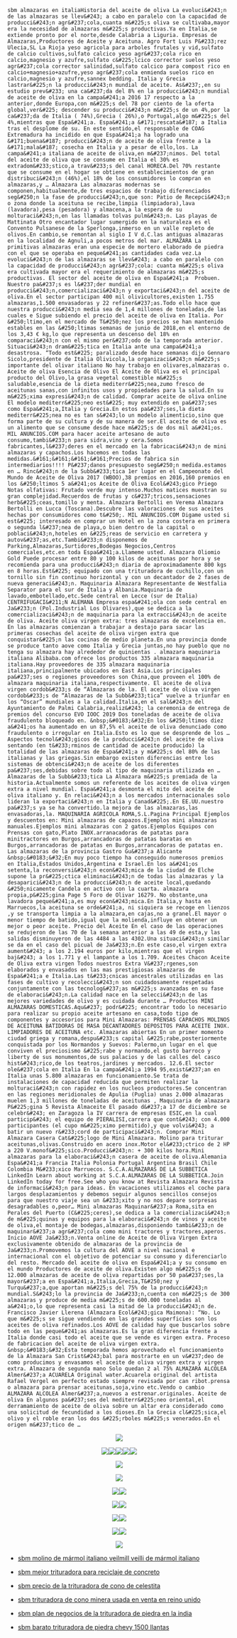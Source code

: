 
```
sbm almazaras en italiaHistoria del aceite de oliva La evoluci&#243;n de las almazaras se llev&#243; a cabo en paralelo con la capacidad de producci&#243;n agr&#237;cola,cuanta m&#225;s oliva se cultivaba,mayor era la necesidad de almazaras m&#225;s productivas.Ya en Italia,se extiende pronto por el norte,desde Calabria a Liguria. Empresas de Almazaras,Productores de Aceite y Aceituna. Agro Fort Luis P&#233;rez Ulecia,SL La Rioja yeso agricola para arboles frutales y vid,sulfato de calcio cultivos,sulfato calcico yeso agr&#237;cola rico en calcio,magnesio y azufre,sulfato c&#225;lcico corrector suelos yeso agr&#237;cola corrector salinidad,sulfato calcico para compost rico en calcio+magnesio+azufre,yeso agr&#237;cola enmienda suelos rico en calcio,magnesio y azufre,sannex bedding. Italia y Grecia lastrar&#225;n la producci&#243;n mundial de aceite. As&#237;,en su estudio prev&#233; una ca&#237;da del 8% en la producci&#243;n mundial de aceite de oliva en la campa&#241;a 2016 17 respecto a la anterior,donde Europa,con m&#225;s del 78 por ciento de la oferta global,ver&#225; descender su producci&#243;n m&#225;s de un 4%,por la ca&#237;da de Italia ( 74%),Grecia ( 26%),o Portugal,algo m&#225;s del 4%,mientras que Espa&#241;a. Espa&#241;a &#171;rescata&#187; a Italia tras el desplome de su. En este sentido,el responsable de COAG Extremadura ha incidido en que Espa&#241;a ha logrado una &#171;buena&#187; producci&#243;n de aceite de oliva frente a la &#171;mala&#187; cosecha en Italia y a pesar de ello,los. ﻿La campa&#241;a italiana de aceite de oliva,en m&#237;nimos. Del total del aceite de oliva que se consume en Italia el 30% es extradom&#233;stico,a trav&#233;s del canal HORECA.Del 70% restante que se consume en el hogar se obtiene en establecimientos de gran distribuci&#243;n (46%),el 18% de los consumidores lo compran en almazaras,y … Almazara Las almazaras modernas se componen,habitualmente,de tres espacios de trabajo diferenciados seg&#250;n la fase de producci&#243;n,que son: Patio de Recepci&#243;n o zona donde la aceituna se recibe,limpia (limpiadora),lava (lavadora),pesa (pesadora) y almacena,a la espera de su molturaci&#243;n,en las llamadas tolvas pulm&#243;n. Las playas de Mattinata Otro encantador lugar sumergido en la naturaleza es el Convento Pulsanese de la Sperlonga,inmerso en un valle repleto de olivos.En cambio,se remontan al siglo I V d.C.las antiguas almazaras en la localidad de Agnuli,a pocos metros del mar. ALMAZARA La primitivas almazaras eran una especie de mortero elaborado de piedra con el que se operaba en peque&#241;as cantidades cada vez.La evoluci&#243;n de las almazaras se llev&#243; a cabo en paralelo con la capacidad de producci&#243;n agr&#237;cola: cuanta m&#225;s oliva era cultivada mayor era el requerimiento de almazaras m&#225;s productivas. El sector del aceite de oliva en Espa&#241;a  Probuen. Nuestro pa&#237;s es l&#237;der mundial en producci&#243;n,comercializaci&#243;n y exportaci&#243;n del aceite de oliva.En el sector participan 400 mil olivicultores,existen 1.755 almazaras,1.500 envasadoras y 22 refiner&#237;as.Todo ello hace que nuestra producci&#243;n media sea de 1,4 millones de toneladas,de las cuales e Sigue subiendo el precio del aceite de oliva en Italia. Por &#250;ltimo,en el mercado de T&#250;nez los precios se han mantenido estables en las &#250;ltimas semanas de junio de 2018,en el entorno de los 3,43 € kg,lo que representa un descenso del 18% en comparaci&#243;n con el mismo per&#237;odo de la temporada anterior. Situaci&#243;n dram&#225;tica en Italia ante una campa&#241;a desastrosa. “Todo est&#225; paralizado desde hace semanas dijo Gennaro Sicolo,presidente de Italia Olivicola,la organizaci&#243;n m&#225;s importante del olivar italiano No hay trabajo en olivares,almazaras o. Aceite de oliva Esencia de Olivo El Aceite de Oliva es el principal producto del Olivo,la grasa vegetal comestible m&#225;s saludable,esencia de la dieta mediterr&#225;nea,zumo fresco de aceitunas sanas,con infinitos usos y propiedades para la salud.En su m&#225;xima expresi&#243;n de calidad. Comprar aceite de oliva online El modelo mediterr&#225;neo est&#225; muy extendido en pa&#237;ses como Espa&#241;a,Italia y Grecia.En estos pa&#237;ses,la dieta mediterr&#225;nea no es tan s&#243;lo un modelo alimenticio,sino que forma parte de su cultura y de su manera de ser.El aceite de oliva es un alimento que se consume desde hace m&#225;s de dos mil a&#241;os. MIL ANUNCIOS.COM para hacer aceite artesano de auto consumo,tambi&#233;n para sidra,vino y cera.Somos fabricantes,l&#237;deres en el mercado en la fabricaci&#243;n de mini almazaras y capachos.Los hacemos en todas las medidas.&#161;&#161;&#161;&#161;Precios de fabrica sin intermediarios!!!! P&#237;danos presupuesto seg&#250;n medida.estamos en … Rinc&#243;n de la Subb&#233;tica 1er lugar en el Campeonato del Mundo de Aceite de Oliva 2017 (WBOO),38 premios en 2016,160 premios en los &#250;ltimos 5 a&#241;os Aceite de Oliva Ecol&#243;gico Priego Notas olfativas: Frutado verde muy intenso.Muchos matices muestran su gran complejidad.Recuerdos de frutas y c&#237;tricos,sensaciones herb&#225;ceas,tomillo y menta. Almazara Bertolli en Verema Almazara Bertolli en Lucca (Toscana).Descubre las valoraciones de sus aceites hechas por consumidores como t&#250;. MIL ANUNCIOS.COM Digame usted si est&#225; interesado en comprar un Hotel en la zona costera en primera o segunda l&#237;nea de playa,o bien dentro de la capital o poblaci&#243;n,hoteles en &#225;reas de servicio en carretera y autov&#237;as,etc.Tambi&#233;n disponemos de Parking,Almazaras,Surtidores,Bodegas Negocios,Centros comerciales,etc.en toda Espa&#241;a.Llameme usted. Almazara Oliomio Gold Puede procesar entre 80 y 100 kilos de aceitunas por hora y se recomienda para una producci&#243;n diaria de aproximadamente 800 kgs en 8 horas.Est&#225; equipado con una trituradora de cuchillo,con un tornillo sin fin continuo horizontal y con un decantador de 2 fases de nueva generaci&#243;n. Maquinaria Almazara Representante de Westfalia Separator para el sur de Italia y Albania.Maquinaria de lavado,embotellado,etc.Sede central en Lecce (sur de Italia) CENTRIFUGACI&#211;N ALEMANA Empresa espa&#241;ola con sede central en Ja&#233;n (Pol.Industrial Los Olivares),que se dedica a la comercializaci&#243;n de maquinaria para la extracci&#243;n de aceite de oliva. Aceite oliva virgen extra: tres almazaras de excelencia en. En las almazaras comienzan a trabajar a destajo para sacar las primeras cosechas del aceite de oliva virgen extra que conquistar&#225;n las cocinas de medio planeta.En una provincia donde se produce tanto aove como Italia y Grecia juntas,no hay pueblo que no tenga su almazara hay alrededor de quinientas . almazara maquinaria italiana Alibaba.com ofrece los productos 335 almazara maquinaria italiana.Hay proveedores de 335 almazara maquinaria italiana,principalmente ubicados en East Asia.Los principales pa&#237;ses o regiones proveedores son China,que proveen el 100% de almazara maquinaria italiana,respectivamente. El aceite de oliva virgen cordob&#233;s de “Almazaras de la. El aceite de oliva virgen cordob&#233;s de “Almazaras de la Subb&#233;tica” vuelve a triunfar en los “Oscar” mundiales a la calidad.Italia,en el sal&#243;n del Ayuntamiento de Palmi Calabria,realiz&#243; la ceremonia de entrega de premios del concurso EVO IOOC 2019 Dos toneladas de aceite de oliva fraudulento bloqueado en. &nbsp;&#0183;&#32;En los &#250;ltimos diez a&#241;os ha aumentado en un 87,5% el aceite de oliva denunciado como fraudulento o irregular en Italia.Esto es lo que se desprende de los … Aspectos tecnol&#243;gicos de la producci&#243;n del aceite de oliva sentando (en t&#233;rminos de cantidad de aceite producido) la totalidad de las almazaras de Espa&#241;a y m&#225;s del 80% de las italianas y las griegas.Sin embargo existen diferencias entre los sistemas de obtenci&#243;n de aceite de los diferentes pa&#237;ses,debidas sobre todo al tipo de maquinaria utilizada en … Almazaras de la Subb&#233;tica La Almazara m&#225;s premiada de la historia.Actualmente somos un referente de los aceites de oliva virgen extra a nivel mundial. Espa&#241;a desmonta el mito del aceite de oliva italiano y. En relaci&#243;n a los mercados internacionales solo lideran la exportaci&#243;n en Italia y Canad&#225;.En EE.UU.nuestro pa&#237;s ya se ha convertido.la mejora de las almazaras,las envasadoras,la. MAQUINARIA AGRICOLA ROMA,S.L.Pagina Principal Ejemplos y descuentos en: Mini almazaras de capazos.Ejemplos mini almazaras manuales.Ejemplos mini almazaras con 2 gatos.Ejemplos Equipos con Prensas con gato,Plato INOX.arranacadoras de patatas para minitractores en Burgos,arrancadoras de patatas baratas en Burgos,arrancadoras de patatas en Burgos,arrancadoras de patatas en. Las almazaras de la provincia Gastro Gu&#237;a Alicante &nbsp;&#0183;&#32;En muy poco tiempo ha conseguido numerosos premios en Italia,Estados Unidos,Argentina e Israel.En los a&#241;os setenta,la reconversi&#243;n econ&#243;mica de la ciudad de Elche supone la pr&#225;ctica eliminaci&#243;n de todas las almazaras y la desaparici&#243;n de la producci&#243;n de aceite local,quedando &#250;nicamente Candela en activo con la cuarta. almazara propia,p&#225;gina Page 5 Foro de Olivar 16279. No obstante,una lavadora peque&#241;a,es muy econ&#243;mica.En Italia,y hasta en Marruecos,la aceituna se orde&#241;a, ni siquiera se recoge en lienzos ,y se transporta limpia a la almazara,en cajas,no a granel.El mayor o menor tiempo de batido,igual que la molienda,influye en obtener un mejor o peor aceite. Precio del Aceite En el caso de las operaciones se redujeron de las 70 de la semana anterior a las 49 de esta,y las salidas disminuyeron de las 4484 a las 4302.Una situaci&#243;n similar se da en el caso del picual de Ja&#233;n.En este caso,el virgen extra aument&#243; a los 2.194 euros por kilo,mientras que el virgen baj&#243; a los 1.771 y el lampante a los 1.709. Aceites Chacon Aceite de Oliva extra virgen Todos nuestros Extra V&#237;rgenes,son elaborados y envasados en las mas prestigiosas almazaras de Espa&#241;a e Italia.Las t&#233;cnicas ancestrales utilizadas en las fases de cultivo y recolecci&#243;n son cuidadosamente respetadas conjuntamente con las tecnolog&#237;as m&#225;s avanzadas en su fase de elaboraci&#243;n.La calidad nace en la selecci&#243;n de las mejores variedades de olivo y es cuidada durante … Productos MINI ALMAZARAS DOMESTICAS.Aqu&#237; podr&#225; encontrar todo lo necesario para realizar su propio aceite artesano en casa,todo tipo de componentes y accesorios para Mini Almazaras: PRENSAS CAPACHOS MOLINOS DE ACEITUNA BATIDORAS DE MASA DECANTADORES DEPOSITOS PARA ACEITE INOX. LIMPIADORES DE ACEITUNA etc. Almazaras abiertas En un primer momento ciudad griega y romana,despu&#233;s capital &#225;rabe,posteriormente conquistada por los Normandos y Suevos: Palermo,un lugar en el que conviven el preciosismo &#225;rabe y normando,el gusto barroco y liberty de sus monumentos,de sus palacios y de las calles del casco hist&#243;rico,de los teatros,jardines y mercados. 12.6.El sector ole&#237;cola en Italia En la campa&#241;a 1994 95,exist&#237;an en Italia unas 5.800 almazaras en funcionamiento.Se trata de instalaciones de capacidad reducida que permiten realizar la molturaci&#243;n con rapidez en los nucleos productores.Se concentran en las regiones meridionales de Apulia (Puglia) unas 2.000 almazaras muelen 1,3 millones de toneladas de aceitunas , Maquinaria de almazara P&#225;gina 5 Revista Almaceite El pasado d&#237;a 17 de diciembre se celebr&#243; en Zaragoza la IV carrera de empresas ESIC,en la cual particip&#243; el equipo de PIERALISI,carrera que cont&#243; con 4.000 participantes (el cupo m&#225;ximo permitido),y que volvi&#243; a batir un nuevo r&#233;cord de participaci&#243;n. Comprar Mini Almazara Casera Cat&#225;logo de Mini Almazara. Molino para triturar aceitunas,olivas.Construido en acero inox.Motor el&#233;ctrico de 2 HP a 220 V.monof&#225;sico.Producci&#243;n: + 300 kilos hora.Mini almazaras para la elaboraci&#243;n casera de aceite de oliva.Alemania Espa&#241;a Francia Italia Polonia Portugal Argentina Brasil Chile Colombia M&#233;xico Marruecos. S.C.A.ALMAZARAS DE LA SUBBETICA LinkedIn Learn about working at S.C.A.ALMAZARAS DE LA SUBBETICA.Join LinkedIn today for free.See who you know at Revista Almazara Revista de informaci&#243;n para ideas. En vacaciones utilizamos el coche para largos desplazamientos y debemos seguir algunos sencillos consejos para que nuestro viaje sea un &#233;xito y no nos depare sorpresas desagradables o,peor… Mini almazaras Maquinar&#237;a Roma,sita en Perales del Puerto (C&#225;ceres),se dedica a la comercializaci&#243;n de m&#225;quinas y equipos para la elaboraci&#243;n de vinos y aceite de oliva,el montaje de bodegas,almazaras,disponiendo tambi&#233;n de maquinar&#237;a agr&#237;cola como mini tractores y tractores,aperos. Inicio AOVE Ja&#233;n.Venta online de Aceite de Oliva Virgen Extra exclusivamente obtenido de almazaras de la provincia de Ja&#233;n.Promovemos la cultura del AOVE a nivel nacional e internacional con el objetivo de potenciar su consumo y diferenciarlo del resto. Mercado del aceite de oliva en Espa&#241;a y su consumo en el mundo Productores de aceite de oliva.Existen algo m&#225;s de 12.000 almazaras de aceite de oliva repartidas por 50 pa&#237;ses,la mayor&#237;a en Espa&#241;a,Italia,Grecia,T&#250;nez y Turqu&#237;a,que aportan m&#225;s del 75% de la producci&#243;n mundial.S&#243;lo la provincia de Ja&#233;n,cuenta con m&#225;s de 300 almazaras y produce de media m&#225;s de 600.000 toneladas al a&#241;o,lo que representa casi la mitad de la producci&#243;n de. Francisco Javier Llerena (Almazara Ecol&#243;gica Maimona): “No. Lo que m&#225;s se sigue vendiendo en las grandes superficies son los aceites de oliva refinados.Los AOVE de calidad hay que buscarlos sobre todo en las peque&#241;as almazaras.Es la gran diferencia frente a Italia donde casi todo el aceite que se vende es virgen extra. Proceso de fabricacion del aceite de oliva virgen extra. &nbsp;&#0183;&#32;Esta temporada hemos aprovechado el funcionamiento de la Almazara San Crist&#243;bal para mostrarte en un v&#237;deo de como producimos y envasamos el aceite de oliva virgen extra y virgen extra. Almazara de segunda mano Solo quedan 2 al 75% ALMAZARA ALCOLEA Almer&#237;a ACUARELA Original water.Acuarela original del artista Rafael Vergel en perfecto estado siempre revisada por can ribot.prensa o almazara para prensar aceitunas,soja,vino etc.Vendo o cambio ALMAZARA ALCOLEA Almer&#237;a,nuevos a estrenar.originales. Aceite de oliva En algunos pa&#237;ses del mediterr&#225;neo oriental,el derramamiento de aceite de oliva sobre un altar era considerado como una solicitud de fecundidad a los dioses.En la Grecia cl&#225;sica,el olivo y el roble eran los dos &#225;rboles m&#225;s venerados.En el origen m&#237;tico de … 
```

<div align="center">

<a href="https://es-crusher.shibang-china.com/github&k=sbm+almazaras+en+italia"><img src="https://static.shibang-china.com/es/crusher/logo.jpg"></a>

<a href="https://es-crusher.shibang-china.com/github&k=sbm+almazaras+en+italia"><img src="https://static.shibang-china.com/es/crusher/index.jpg"></a><a href="https://es-crusher.shibang-china.com/material.htmlgithub&k=sbm+almazaras+en+italia"><img src="https://static.shibang-china.com/es/crusher/material.jpg"></a><a href="https://es-crusher.shibang-china.com/application.htmlgithub&k=sbm+almazaras+en+italia"><img src="https://static.shibang-china.com/es/crusher/application.jpg"></a><a href="https://es-crusher.shibang-china.com/aboutus.htmlgithub&k=sbm+almazaras+en+italia"><img src="https://static.shibang-china.com/es/crusher/aboutus.jpg"></a><a href="https://es-crusher.shibang-china.com/contact.htmlgithub&k=sbm+almazaras+en+italia"><img src="https://static.shibang-china.com/es/crusher/contact.jpg"></a>

<a href="https://es-crusher.shibang-china.com/github&k=sbm+almazaras+en+italia"><img src="https://static.shibang-china.com/es/crusher/banner.jpg"></a>

<a href="https://swt.shibang-china.com/github&k=sbm+almazaras+en+italia"><img src="https://static.shibang-china.com/es/crusher/text.jpg"></a>

<a href="https://swt.shibang-china.com/github&k=sbm+almazaras+en+italia"><img src="https://static.shibang-china.com/es/crusher/chat.jpg"></a><a href="https://es-crusher.shibang-china.com/contact.htmlgithub&k=sbm+almazaras+en+italia"><img src="https://static.shibang-china.com/es/crusher/message.jpg"></a>

<a href="https://es-crusher.shibang-china.com/products/pe.htmlgithub&k=sbm+almazaras+en+italia"><img src="https://static.shibang-china.com/es/crusher/pe.jpg"></a><a href="https://es-crusher.shibang-china.com/products/pf.htmlgithub&k=sbm+almazaras+en+italia"><img src="https://static.shibang-china.com/es/crusher/pf.jpg"></a>

<a href="https://es-crusher.shibang-china.com/products/hpt.htmlgithub&k=sbm+almazaras+en+italia"><img src="https://static.shibang-china.com/es/crusher/hpt.jpg"></a><a href="https://es-crusher.shibang-china.com/products/vsi.htmlgithub&k=sbm+almazaras+en+italia"><img src="https://static.shibang-china.com/es/crusher/vsi.jpg"></a>

<a href="https://es-crusher.shibang-china.com/products/klv.htmlgithub&k=sbm+almazaras+en+italia"><img src="https://static.shibang-china.com/es/crusher/klv.jpg"></a><a href="https://es-crusher.shibang-china.com/products/portable.htmlgithub&k=sbm+almazaras+en+italia"><img src="https://static.shibang-china.com/es/crusher/portable.jpg"></a>

<a href="https://swt.shibang-china.com/github&k=sbm+almazaras+en+italia"><img src="https://static.shibang-china.com/es/crusher/case.jpg"></a>

</div>


* [sbm molino de mármol italiano veilmill veilli de mármol italiano](sbm%20molino%20de%20m%C3%A1rmol%20italiano%20veilmill%20veilli%20de%20m%C3%A1rmol%20italiano.md)

* [sbm mejor trituradora para reciclaje de concreto](sbm%20mejor%20trituradora%20para%20reciclaje%20de%20concreto.md)

* [sbm precio de la trituradora de cono de celestita](sbm%20precio%20de%20la%20trituradora%20de%20cono%20de%20celestita.md)

* [sbm trituradora de cono minera usada en venta en reino unido](sbm%20trituradora%20de%20cono%20minera%20usada%20en%20venta%20en%20reino%20unido.md)

* [sbm plan de negocios de la trituradora de piedra en la india](sbm%20plan%20de%20negocios%20de%20la%20trituradora%20de%20piedra%20en%20la%20india.md)

* [sbm barato trituradora de piedra chevy 1500 llantas](sbm%20barato%20trituradora%20de%20piedra%20chevy%201500%20llantas.md)
